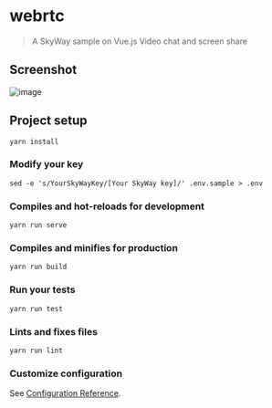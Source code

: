 # webrtc

> A SkyWay sample on Vue.js
> Video chat and screen share

## Screenshot
![image](https://cdn-ak.f.st-hatena.com/images/fotolife/t/tmegos/20180407/20180407113904.png)

## Project setup
```
yarn install
```

### Modify your key
```
sed -e 's/YourSkyWayKey/[Your SkyWay key]/' .env.sample > .env
```

### Compiles and hot-reloads for development
```
yarn run serve
```

### Compiles and minifies for production
```
yarn run build
```

### Run your tests
```
yarn run test
```

### Lints and fixes files
```
yarn run lint
```

### Customize configuration
See [Configuration Reference](https://cli.vuejs.org/config/).

